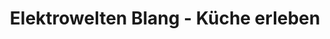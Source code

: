---
title: "Elektrowelten Blang - Küche erleben"
url: /trier/elektrowelten-blang-kueche-erleben/
shop: Elektronik
---
